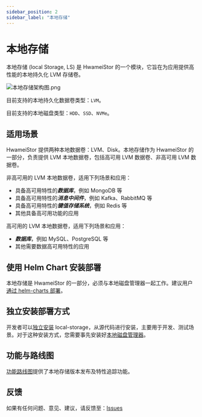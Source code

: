 ```yaml
---
sidebar_position: 2
sidebar_label: "本地存储"
---
```


# 本地存储

本地存储 (local Storage, LS) 是 HwameiStor 的一个模块，它旨在为应用提供高性能的本地持久化 LVM 存储卷。

![本地存储架构图.png](../../img/localstor.png)

目前支持的本地持久化数据卷类型：`LVM`。

目前支持的本地磁盘类型：`HDD`、`SSD`、`NVMe`。

## 适用场景

HwameiStor 提供两种本地数据卷：LVM、Disk。本地存储作为 HwameiStor 的一部分，负责提供 LVM 本地数据卷，包括高可用 LVM 数据卷、非高可用 LVM 数据卷。

非高可用的 LVM 本地数据卷，适用下列场景和应用：

- 具备高可用特性的***数据库***，例如 MongoDB 等
- 具备高可用特性的***消息中间件***，例如 Kafka、RabbitMQ 等
- 具备高可用特性的***键值存储系统***，例如 Redis 等
- 其他具备高可用功能的应用

高可用的 LVM 本地数据卷，适用下列场景和应用：

- ***数据库***，例如 MySQL、PostgreSQL 等
- 其他需要数据高可用特性的应用

## 使用 Helm Chart 安装部署

本地存储是 HwameiStor 的一部分，必须与本地磁盘管理器一起工作。建议用户 [通过 helm-charts 部署](../../2.quick_start/2.1.installation/2.1.2.deploy_helm_charts.md)。

## 独立安装部署方式

开发者可以[独立安装](../../2.quick_start/2.1.installation/2.1.2.deploy_helm_charts.md) local-storage，从源代码进行安装，主要用于开发、测试场景。对于这种安装方式，您需要事先安装好[本地磁盘管理器](./3.2.1.local_disk_manager.md)。

## 功能与路线图

[功能路线图](https://github.com/hwameistor/local-storage/blob/main/doc/roadmap_zh.md)提供了本地存储版本发布及特性追踪功能。

## 反馈

如果有任何问题、意见、建议，请反馈至：[Issues](https://github.com/hwameistor/local-storage/issues)
